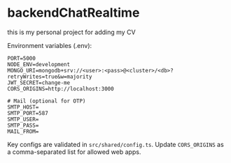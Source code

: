 # backendChatRealtime

this is my personal project for adding my CV 

Environment variables (.env):

```
PORT=5000
NODE_ENV=development
MONGO_URI=mongodb+srv://<user>:<pass>@<cluster>/<db>?retryWrites=true&w=majority
JWT_SECRET=change-me
CORS_ORIGINS=http://localhost:3000

# Mail (optional for OTP)
SMTP_HOST=
SMTP_PORT=587
SMTP_USER=
SMTP_PASS=
MAIL_FROM=
```

Key configs are validated in `src/shared/config.ts`. Update `CORS_ORIGINS` as a comma-separated list for allowed web apps.